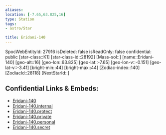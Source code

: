 ```yaml
---
aliases: 
location: [-7.65,63.825,16]
type: Station
tags:
- astro/Star

title: Eridani-140
---
```

SpocWebEntityId: 27916
isDeleted: false
isReadOnly: false
confidential: public
[star-class::K1]
[star-class-id::28192]
[Mass-sol::]
[name::Eridani-140]
[geo-alt::16]
[geo-lon::63.825]
[geo-lat::-7.65]
[geo-lon-v::-0.151]
[geo-lat-v::-3.41]
[bright-min::44]
[bright-max::44]
[Zodiac-index::140]
[ZodiacId::28118]
[NextStarId::]



## Confidential Links & Embeds: 
- [Eridani-140](../../../_public/astro/Star/Eridani-140.md) 
- [Eridani-140.internal](../../../_internal/astro/Star/Eridani-140.internal.md) 
- [Eridani-140.protect](../../../_protect/astro/Star/Eridani-140.protect.md) 
- [Eridani-140.private](../../../_private/astro/Star/Eridani-140.private.md) 
- [Eridani-140.personal](../../../_personal/astro/Star/Eridani-140.personal.md) 
- [Eridani-140.secret](../../../_secret/astro/Star/Eridani-140.secret.md)

